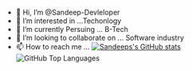 - 👋 Hi, I’m @Sandeep-Devleloper
- 👀 I’m interested in ...Techonlogy
- 🌱 I’m currently Persuing ... B-Tech
- 💞️ I’m looking to collaborate on ... Software industry
- 📫 How to reach me ... 
[![Sandeeps's GitHub stats](https://github-readme-stats.vercel.app/api?username=Sandeep-Developer)](https://github.com/anuraghazra/github-readme-stats)
![GitHub Top Languages](https://github-readme-stats.vercel.app/api/top-langs/?username=Sandeep-Developer)


<!---
Sandeep-Devleloper/Sandeep-Devleloper is a ✨ special ✨ repository because its `README.md` (this file) appears on your GitHub profile.
You can click the Preview link to take a look at your changes.
--->
